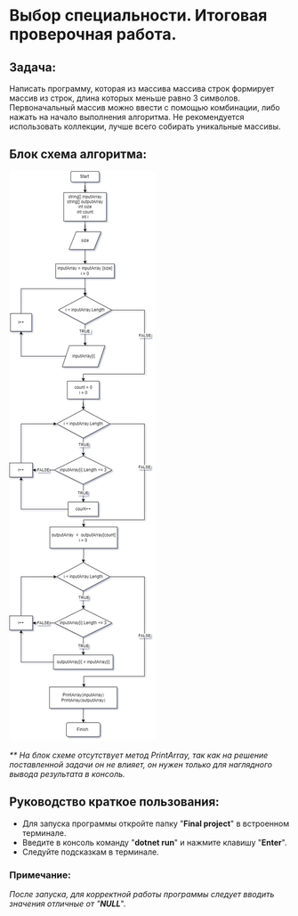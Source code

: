 # Выбор специальности. Итоговая проверочная работа.
## Задача:
Написать программу, которая из массива массива строк формирует массив из строк, длина которых меньше равно 3 символов. Первоначальный массив можно ввести с помощью комбинации, либо нажать на начало выполнения алгоритма. Не рекомендуется использовать коллекции, лучше всего собирать уникальные массивы.

## Блок схема алгоритма:
![error](/Block%20diagram/Diagram.png)

_** На блок схеме отсутствует метод PrintArray, так как на решение поставленной задачи он не влияет, он нужен только для наглядного вывода результата в консоль._

## Руководство краткое пользования:
* Для запуска программы откройте папку "__Final project__" в встроенном терминале.
* Введите в консоль команду "__dotnet run__" и нажмите клавишу "__Enter__".
* Следуйте подсказкам в терминале.

### Примечание:

_После запуска, для корректной работы программы следует вводить значения отличные от "**NULL**_".


